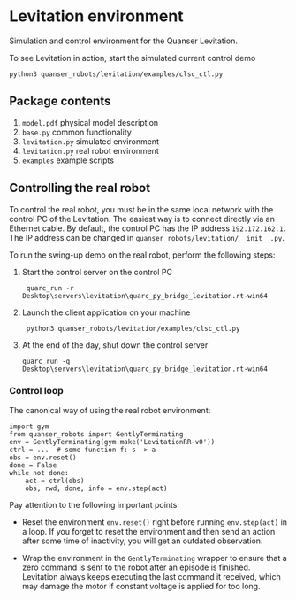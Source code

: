 Levitation environment
================

Simulation and control environment for the Quanser Levitation.

To see Levitation in action, start the simulated current control demo

    python3 quanser_robots/levitation/examples/clsc_ctl.py


Package contents
----------------
1. `model.pdf` physical model description
2. `base.py` common functionality
3. `levitation.py` simulated environment
4. `levitation.py` real robot environment
5. `examples` example scripts


Controlling the real robot
--------------------------
To control the real robot, you must be in the same local network
with the control PC of the Levitation.
The easiest way is to connect directly via an Ethernet cable.
By default, the control PC has the IP address `192.172.162.1`.
The IP address can be changed in `quanser_robots/levitation/__init__.py`.

To run the swing-up demo on the real robot, perform the following steps:

1. Start the control server on the control PC

        quarc_run -r Desktop\servers\levitation\quarc_py_bridge_levitation.rt-win64

2. Launch the client application on your machine

        python3 quanser_robots/levitation/examples/clsc_ctl.py

3. At the end of the day, shut down the control server

       quarc_run -q Desktop\servers\levitation\quarc_py_bridge_levitation.rt-win64


### Control loop
The canonical way of using the real robot environment:
    
    import gym
    from quanser_robots import GentlyTerminating
    env = GentlyTerminating(gym.make('LevitationRR-v0'))
    ctrl = ...  # some function f: s -> a
    obs = env.reset()
    done = False
    while not done:
        act = ctrl(obs)
        obs, rwd, done, info = env.step(act)

Pay attention to the following important points:

- Reset the environment `env.reset()` right before running `env.step(act)`
  in a loop. If you forget to reset the environment and then send an action
  after some time of inactivity, you will get an outdated observation.

- Wrap the environment in the `GentlyTerminating` wrapper to ensure that
  a zero command is sent to the robot after an episode is finished.
  Levitation always keeps executing the last command it received, which may damage
  the motor if constant voltage is applied for too long.
